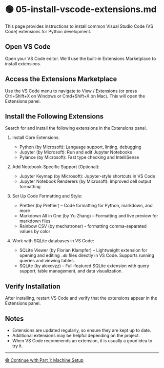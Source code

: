 # 🟢 05-install-vscode-extensions.md

This page provides instructions to install common Visual Studio Code (VS Code) extensions for Python development.

## Open VS Code

Open your VS Code editor. We'll use the built-in Extensions Marketplace to install extensions.

## Access the Extensions Marketplace

Use the VS Code menu to navigate to View / Extensions (or press Ctrl+Shift+X on Windows or Cmd+Shift+X on Mac). This will open the Extensions panel.

## Install the Following Extensions

Search for and install the following extensions in the Extensions panel.

1. Install Core Extensions:
    - Python (by Microsoft): Language support, linting, debugging
    - Jupyter (by Microsoft): Run and edit Jupyter Notebooks
    - Pylance (by Microsoft): Fast type checking and IntelliSense

2. Add Notebook-Specific Support (Optional):
    - Jupyter Keymap (by Microsoft): Jupyter-style shortcuts in VS Code
    - Jupyter Notebook Renderers (by Microsoft): Improved cell output formatting

3. Set Up Code Formatting and Style:
    - Prettier (by Prettier) – Code formatting for Python, markdown, and more
    - Markdown All in One (by Yu Zhang) – Formatting and live preview for markdown files
    - Rainbow CSV (by mechatroner) - formatting comma-separated values by color

4. Work with SQLite databases in VS Code:
    - SQLite Viewer (by Florian Klampfer) – Lightweight extension for opening and editing `.db` files directly in VS Code. Supports running queries and viewing tables.
    - SQLite (by alexcvzz) – Full-featured SQLite extension with query support, table management, and data visualization.

## Verify Installation

After installing, restart VS Code and verify that the extensions appear in the Extensions panel.

## Notes

- Extensions are updated regularly, so ensure they are kept up to date.
- Additional extensions may be helpful depending on the project.
- When VS Code recommends an extension, it is usually a good idea to try it.

---

[🟢 Continue with Part 1: Machine Setup](MACHINE-SETUP.md)


